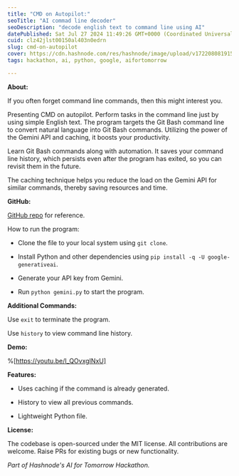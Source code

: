 ```yaml
---
title: "CMD on Autopilot:"
seoTitle: "AI commad line decoder"
seoDescription: "decode english text to command line using AI"
datePublished: Sat Jul 27 2024 11:49:26 GMT+0000 (Coordinated Universal Time)
cuid: clz42jlst00150al403n0edrn
slug: cmd-on-autopilot
cover: https://cdn.hashnode.com/res/hashnode/image/upload/v1722080819159/e7e017ab-e2d1-41a4-881d-29a0b6c8873b.png
tags: hackathon, ai, python, google, aifortomorrow

---
```


**About:**

If you often forget command line commands, then this might interest you.

Presenting CMD on autopilot. Perform tasks in the command line just by using simple English text. The program targets the Git Bash command line to convert natural language into Git Bash commands. Utilizing the power of the Gemini API and caching, it boosts your productivity.

Learn Git Bash commands along with automation. It saves your command line history, which persists even after the program has exited, so you can revisit them in the future.

The caching technique helps you reduce the load on the Gemini API for similar commands, thereby saving resources and time.

**GitHub:**

[GitHub repo](https://github.com/Kaku-g/cmd-decoder/tree/main) for reference.

How to run the program:

* Clone the file to your local system using `git clone`.
    
* Install Python and other dependencies using `pip install -q -U google-generativeai`.
    
* Generate your API key from Gemini.
    
* Run `python gemini.py` to start the program.
    

**Additional Commands:**

Use `exit` to terminate the program.

Use `history` to view command line history.

**Demo:**

%[https://youtu.be/I_QOvxgINxU] 

**Features:**

* Uses caching if the command is already generated.
    
* History to view all previous commands.
    
* Lightweight Python file.
    

**License:**

The codebase is open-sourced under the MIT license. All contributions are welcome. Raise PRs for existing bugs or new functionality.

*Part of Hashnode's AI for Tomorrow Hackathon.*